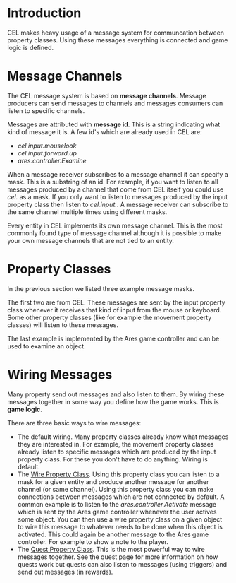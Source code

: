 # Introduction #

CEL makes heavy usage of a message system for communcation between property classes. Using these messages everything is connected and game logic is defined.

# Message Channels #

The CEL message system is based on **message channels**. Message producers can send messages to channels and messages consumers can listen to specific channels.

Messages are attributed with **message id**. This is a string indicating what kind of message it is. A few id's which are already used in CEL are:
  * _cel.input.mouselook_
  * _cel.input.forward.up_
  * _ares.controller.Examine_

When a message receiver subscribes to a message channel it can specify a mask. This is a substring of an id. For example, if you want to listen to all messages produced by a channel that come from CEL itself you could use _cel._ as a mask. If you only want to listen to messages produced by the input property class then listen to _cel.input._. A message receiver can subscribe to the same channel multiple times using different masks.

Every entity in CEL implements its own message channel. This is the most commonly found type of message channel although it is possible to make your own message channels that are not tied to an entity.

# Property Classes #

In the previous section we listed three example message masks.

The first two are from CEL. These messages are sent by the input property class whenever it receives that kind of input from the mouse or keyboard. Some other property classes (like for example the movement property classes) will listen to these messages.

The last example is implemented by the Ares game controller and can be used to examine an object.

# Wiring Messages #

Many property send out messages and also listen to them. By wiring these messages together in some way you define how the game works. This is **game logic**.

There are three basic ways to wire messages:

  * The default wiring. Many property classes already know what messages they are interested in. For example, the movement property classes already listen to specific messages which are produced by the input property class. For these you don't have to do anything. Wiring is default.
  * The [Wire Property Class](PCWire.md). Using this property class you can listen to a mask for a given entity and produce another message for another channel (or same channel). Using this property class you can make connections between messages which are not connected by default. A common example is to listen to the _ares.controller.Activate_ message which is sent by the Ares game controller whenever the user actives some object. You can then use a wire property class on a given object to wire this message to whatever needs to be done when this object is activated. This could again be another message to the Ares game controller. For example to show a note to the player.
  * The [Quest Property Class](PCQuest.md). This is the most powerful way to wire messages together. See the quest page for more information on how quests work but quests can also listen to messages (using triggers) and send out messages (in rewards).